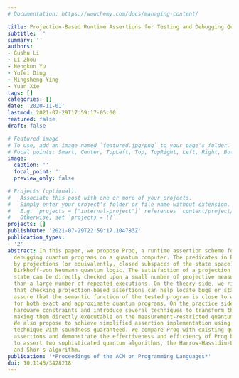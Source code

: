 ```yaml
---
# Documentation: https://wowchemy.com/docs/managing-content/

title: Projection-Based Runtime Assertions for Testing and Debugging Quantum Programs
subtitle: ''
summary: ''
authors:
- Gushu Li
- Li Zhou
- Nengkun Yu
- Yufei Ding
- Mingsheng Ying
- Yuan Xie
tags: []
categories: []
date: '2020-11-01'
lastmod: 2021-07-29T17:59:17-05:00
featured: false
draft: false

# Featured image
# To use, add an image named `featured.jpg/png` to your page's folder.
# Focal points: Smart, Center, TopLeft, Top, TopRight, Left, Right, BottomLeft, Bottom, BottomRight.
image:
  caption: ''
  focal_point: ''
  preview_only: false

# Projects (optional).
#   Associate this post with one or more of your projects.
#   Simply enter your project's folder or file name without extension.
#   E.g. `projects = ["internal-project"]` references `content/project/deep-learning/index.md`.
#   Otherwise, set `projects = []`.
projects: []
publishDate: '2021-07-29T22:59:17.104783Z'
publication_types:
- '2'
abstract: In this paper, we propose Proq, a runtime assertion scheme for testing and
  debugging quantum programs on a quantum computer. The predicates in Proq are represented
  by projections (or equivalently, closed subspaces of the state space), following
  Birkhoff-von Neumann quantum logic. The satisfaction of a projection by a quantum
  state can be directly checked upon a small number of projective measurements rather
  than a large number of repeated executions. On the theory side, we rigorously prove
  that checking projection-based assertions can help locate bugs or statistically
  assure that the semantic function of the tested program is close to what we expect,
  for both exact and approximate quantum programs. On the practice side, we consider
  hardware constraints and introduce several techniques to transform the assertions,
  making them directly executable on the measurement-restricted quantum computers.
  We also propose to achieve simplified assertion implementation using local projection
  technique with soundness guaranteed. We compare Proq with existing quantum program
  assertions and demonstrate the effectiveness and efficiency of Proq by its applications
  to assert two sophisticated quantum algorithms, the Harrow-Hassidim-Lloyd algorithm
  and Shor's algorithm.
publication: '*Proceedings of the ACM on Programming Languages*'
doi: 10.1145/3428218
---
```

